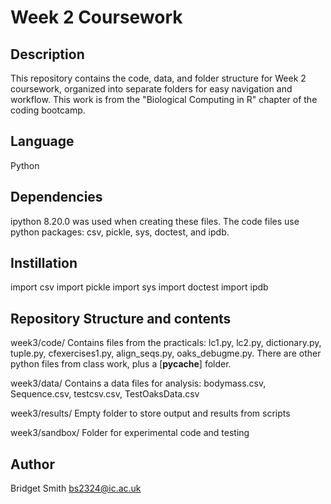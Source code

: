
# Week 2 Coursework

## Description 
This repository contains the code, data, and folder structure for Week 2 coursework, organized into separate folders for easy navigation and workflow. This work is from the "Biological Computing in R" chapter of the coding bootcamp.

## Language
Python

## Dependencies
ipython 8.20.0 was used when creating these files.
The code files use python packages: csv, pickle, sys, doctest, and ipdb.

## Instillation
import csv
import pickle 
import sys
import doctest
import ipdb

## Repository Structure and contents
week3/code/ 
Contains files from the practicals: lc1.py, lc2.py, dictionary.py, tuple.py, cfexercises1.py, align_seqs.py, oaks_debugme.py. There are other python files from class work, plus a [__pycache__] folder.

week3/data/ 
Contains a data files for analysis: bodymass.csv, Sequence.csv, testcsv.csv, TestOaksData.csv

week3/results/ 
Empty folder to store output and results from scripts 

week3/sandbox/ 
Folder for experimental code and testing

## Author
Bridget Smith
bs2324@ic.ac.uk

